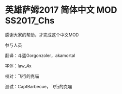 ﻿# 英雄萨姆2017 简体中文 MOD  SS2017_Chs
感谢大家的帮助，才完成这个中文MOD

参与人员

翻译：斗盔Gorgonzoler，akamortal

字体：law_4x

校对：飞行的克喵

测试：CaptBarbecue，飞行的克喵

